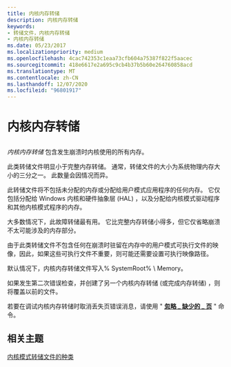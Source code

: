 ```yaml
---
title: 内核内存转储
description: 内核内存转储
keywords:
- 转储文件，内核内存转储
- 内核内存转储
ms.date: 05/23/2017
ms.localizationpriority: medium
ms.openlocfilehash: 4cac742353c1eaa73cfb604a75387f822f5aacec
ms.sourcegitcommit: 418e6617e2a695c9cb4b37b5b60e264760858acd
ms.translationtype: MT
ms.contentlocale: zh-CN
ms.lasthandoff: 12/07/2020
ms.locfileid: "96801917"
---
```

# <a name="kernel-memory-dump"></a>内核内存转储


## <span id="ddk_kernel_memory_dump_dbg"></span><span id="DDK_KERNEL_MEMORY_DUMP_DBG"></span>


*内核内存转储* 包含发生崩溃时内核使用的所有内存。

此类转储文件明显小于完整内存转储。 通常，转储文件的大小为系统物理内存大小的三分之一。 此数量会因情况而异。

此转储文件将不包括未分配的内存或分配给用户模式应用程序的任何内存。 它仅包括分配给 Windows 内核和硬件抽象层 (HAL) ，以及分配给内核模式驱动程序和其他内核模式程序的内存。

大多数情况下，此故障转储最有用。 它比完整内存转储小得多，但它仅省略崩溃不太可能涉及的内存部分。

由于此类转储文件不包含任何在崩溃时驻留在内存中的用户模式可执行文件的映像，因此，如果这些可执行文件不重要，则可能还需要设置可执行映像路径。

默认情况下，内核内存转储文件写入% SystemRoot% \\ Memory。

如果发生第二次错误检查，并创建了另一个内核内存转储 (或完成内存转储) ，则将覆盖以前的文件。

若要在调试内核内存转储时取消丢失页错误消息，请使用 " [**忽略 \_ 缺少的 \_ 页**](-ignore-missing-pages--suppress-missing-page-errors-.md) " 命令。

## <a name="span-idrelated_topicsspanrelated-topics"></a><span id="related_topics"></span>相关主题


[内核模式转储文件的种类](varieties-of-kernel-mode-dump-files.md)

 

 






